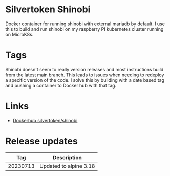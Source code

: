 # Silvertoken Shinobi
Docker container for running shinobi with external mariadb by default.  I use this to build and run shinobi on my raspberry PI kubernetes cluster running on MicroK8s.

# Tags
Shinobi doesn't seem to really version releases and most instructions build from the latest main branch.  This leads to issues when needing to redeploy a specific version of the code.  I solve this by building with a date based tag and pushing a container to Docker hub with that tag.

# Links
* [Dockerhub silvertoken/shinobi](https://hub.docker.com/r/silvertoken/shinobi)

# Release updates
| Tag | Description |
| -------- | ------------------------- |
| 20230713 | Updated to alpine 3.18 |
